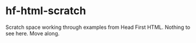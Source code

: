 hf-html-scratch
===============

Scratch space working through examples from Head First HTML.  Nothing to see here.  Move along.
